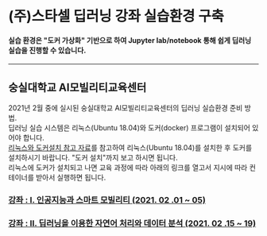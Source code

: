 #
# (주)스타셀 딥러닝 강좌 실습환경 구축
#### 실습 환경은 "도커 가상화" 기반으로 하여 Jupyter lab/notebook 통해 쉽게 딥러닝 실습을 진행할 수 있습니다.
* * *



## 숭실대학교 AI모빌리티교육센터
2021년 2월 중에 실시된 숭실대학교 AI모빌리티교육센터의 딥러닝 실습환경 준비 방법.  
딥러닝 실습 시스템은 리눅스(Ubuntu 18.04)와 도커(docker) 프로그램이 설치되어 있어야 합니다.  
[리눅스와 도커설치 참고 자료](https://github.com/starcell/deepcell-fstack)를 참고하여 리눅스(Ubuntu 18.04)를 설치한 후 도커를 설치하시기 바랍니다. "도커 설치"까지 보고 하시면 됩니다.  
리눅스에 도커가 설치되고 나면 교육 과정에 따라 아래의 링크를 열고서 지시에 따라 컨테이너를 받아서 실행하면 됩니다. 

 
### [강좌 : I. 인공지능과 스마트 모빌리티 (2021. 02 .01 ~ 05)](SSU/1st.md)

### [강좌 : II. 딥러닝을 이용한 자연어 처리와 데이터 분석 (2021. 02 .15 ~ 19)](SSU/2st.md)
#
 
